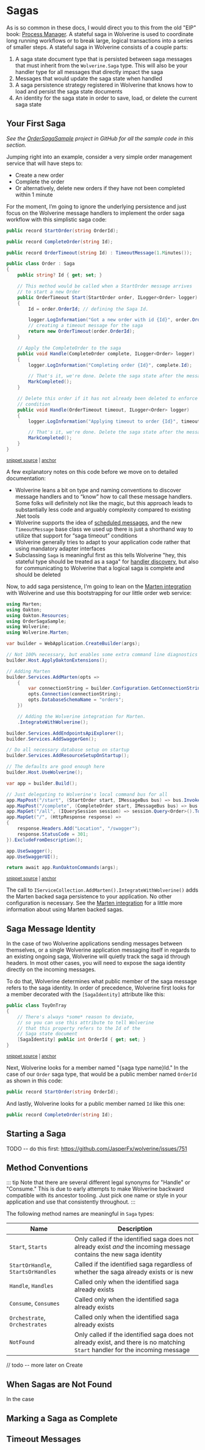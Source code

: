 # Sagas

As is so common in these docs, I would direct you to this from the old "EIP" book: [Process Manager](http://www.enterpriseintegrationpatterns.com/patterns/messaging/ProcessManager.html). A stateful saga in Wolverine is used
to coordinate long running workflows or to break large, logical transactions into a series of smaller steps. A stateful saga
in Wolverine consists of a couple parts:

1. A saga state document type that is persisted between saga messages that must inherit from the `Wolverine.Saga` type. This will also be your handler type for all messages
   that directly impact the saga
2. Messages that would update the saga state when handled
3. A saga persistence strategy registered in Wolverine that knows how to load and persist the saga state documents
4. An identity for the saga state in order to save, load, or delete the current saga state

## Your First Saga

*See the [OrderSagaSample](https://github.com/JasperFx/wolverine/tree/master/src/Samples/OrderSagaSample) project in GitHub for all the
sample code in this section.*

Jumping right into an example, consider a very simple order management service that will have steps to:

* Create a new order
* Complete the order
* Or alternatively, delete new orders if they have not been completed within 1 minute

For the moment, I’m going to ignore the underlying persistence and just focus on the Wolverine message handlers to implement the order saga workflow with this simplistic saga code:

<!-- snippet: sample_Order_saga -->
<a id='snippet-sample_order_saga'></a>
```cs
public record StartOrder(string OrderId);

public record CompleteOrder(string Id);

public record OrderTimeout(string Id) : TimeoutMessage(1.Minutes());

public class Order : Saga
{
    public string? Id { get; set; }

    // This method would be called when a StartOrder message arrives
    // to start a new Order
    public OrderTimeout Start(StartOrder order, ILogger<Order> logger)
    {
        Id = order.OrderId; // defining the Saga Id.

        logger.LogInformation("Got a new order with id {Id}", order.OrderId);
        // creating a timeout message for the saga
        return new OrderTimeout(order.OrderId);
    }

    // Apply the CompleteOrder to the saga
    public void Handle(CompleteOrder complete, ILogger<Order> logger)
    {
        logger.LogInformation("Completing order {Id}", complete.Id);

        // That's it, we're done. Delete the saga state after the message is done.
        MarkCompleted();
    }

    // Delete this order if it has not already been deleted to enforce a "timeout"
    // condition
    public void Handle(OrderTimeout timeout, ILogger<Order> logger)
    {
        logger.LogInformation("Applying timeout to order {Id}", timeout.Id);

        // That's it, we're done. Delete the saga state after the message is done.
        MarkCompleted();
    }
}
```
<sup><a href='https://github.com/JasperFx/wolverine/blob/main/src/Samples/OrderSagaSample/OrderSaga.cs#L6-L49' title='Snippet source file'>snippet source</a> | <a href='#snippet-sample_order_saga' title='Start of snippet'>anchor</a></sup>
<!-- endSnippet -->

A few explanatory notes on this code before we move on to detailed documentation:

* Wolverine leans a bit on type and naming conventions to discover message handlers and to “know” how to call these message handlers. Some folks will definitely not like the magic, but this approach leads to substantially less code and arguably complexity compared to existing .Net tools
* Wolverine supports the idea of [scheduled messages](/guide/messaging/scheduled), and the new `TimeoutMessage` base class we used up there is just a shorthand way to utilize that support for “saga timeout” conditions
* Wolverine generally tries to adapt to your application code rather that using mandatory adapter interfaces
* Subclassing `Saga` is meaningful first as this tells Wolverine "hey, this stateful type should be treated as a saga" for [handler discovery](/guide/handlers/discovery), but also for communicating
  to Wolverine that a logical saga is complete and should be deleted

Now, to add saga persistence, I'm going to lean on the [Marten integration](/guide/durability/marten) with Wolverine and use this bootstrapping for our little order web service:

<!-- snippet: sample_bootstrapping_order_saga_sample -->
<a id='snippet-sample_bootstrapping_order_saga_sample'></a>
```cs
using Marten;
using Oakton;
using Oakton.Resources;
using OrderSagaSample;
using Wolverine;
using Wolverine.Marten;

var builder = WebApplication.CreateBuilder(args);

// Not 100% necessary, but enables some extra command line diagnostics
builder.Host.ApplyOaktonExtensions();

// Adding Marten
builder.Services.AddMarten(opts =>
    {
        var connectionString = builder.Configuration.GetConnectionString("Marten");
        opts.Connection(connectionString);
        opts.DatabaseSchemaName = "orders";
    })

    // Adding the Wolverine integration for Marten.
    .IntegrateWithWolverine();

builder.Services.AddEndpointsApiExplorer();
builder.Services.AddSwaggerGen();

// Do all necessary database setup on startup
builder.Services.AddResourceSetupOnStartup();

// The defaults are good enough here
builder.Host.UseWolverine();

var app = builder.Build();

// Just delegating to Wolverine's local command bus for all
app.MapPost("/start", (StartOrder start, IMessageBus bus) => bus.InvokeAsync(start));
app.MapPost("/complete", (CompleteOrder start, IMessageBus bus) => bus.InvokeAsync(start));
app.MapGet("/all", (IQuerySession session) => session.Query<Order>().ToListAsync());
app.MapGet("/", (HttpResponse response) =>
{
    response.Headers.Add("Location", "/swagger");
    response.StatusCode = 301;
}).ExcludeFromDescription();

app.UseSwagger();
app.UseSwaggerUI();

return await app.RunOaktonCommands(args);
```
<sup><a href='https://github.com/JasperFx/wolverine/blob/main/src/Samples/OrderSagaSample/Program.cs#L1-L53' title='Snippet source file'>snippet source</a> | <a href='#snippet-sample_bootstrapping_order_saga_sample' title='Start of snippet'>anchor</a></sup>
<!-- endSnippet -->

The call to `IServiceCollection.AddMarten().IntegrateWithWolverine()` adds the Marten backed saga persistence to your application. No other configuration
is necessary. See the [Marten integration](/guide/durability/marten.html#saga-storage) for a little more information about using Marten backed sagas.

## Saga Message Identity

In the case of two Wolverine applications sending messages between themselves, or a single Wolverine
application messaging itself in regards to an existing ongoing saga, Wolverine will quietly track
the saga id through headers. In most other cases, you will need to expose the saga identity
directly on the incoming messages.

To do that, Wolverine determines what public member of the saga message refers to the saga
identity. In order of precedence, Wolverine first looks for a member decorated with the
`[SagaIdentity]` attribute like this:

<!-- snippet: sample_ToyOnTray -->
<a id='snippet-sample_toyontray'></a>
```cs
public class ToyOnTray
{
    // There's always *some* reason to deviate,
    // so you can use this attribute to tell Wolverine
    // that this property refers to the Id of the
    // Saga state document
    [SagaIdentity] public int OrderId { get; set; }
}
```
<sup><a href='https://github.com/JasperFx/wolverine/blob/main/src/Samples/DocumentationSamples/HappyMealSaga.cs#L265-L276' title='Snippet source file'>snippet source</a> | <a href='#snippet-sample_toyontray' title='Start of snippet'>anchor</a></sup>
<!-- endSnippet -->

Next, Wolverine looks for a member named "{saga type name}Id." In the case of our `Order`
saga type, that would be a public member named `OrderId` as shown in this code:

```csharp
public record StartOrder(string OrderId);
```

And lastly, Wolverine looks for a public member named `Id` like this one:

```csharp
public record CompleteOrder(string Id);
```

## Starting a Saga

TODO -- do this first: https://github.com/JasperFx/wolverine/issues/751

## Method Conventions

::: tip
Note that there are several different legal synonyms for "Handle" or "Consume." This is due
to early attempts to make Wolverine backward compatible with its ancestor tooling. Just pick one
name or style in your application and use that consistently throughout.
:::

The following method names are meaningful in `Saga` types:

| Name                                 | Description                                                                                                         |
|--------------------------------------|---------------------------------------------------------------------------------------------------------------------|
| `Start`, `Starts`                    | Only called if the identified saga does not already exist *and* the incoming message contains the new saga identity |
| `StartOrHandle`, `StartsOrHandles`   | Called if the identified saga regardless of whether the saga already exists or is new |
| `Handle`, `Handles`                  | Called only when the identified saga already exists |
| `Consume`, `Consumes`                | Called only when the identified saga already exists |
| `Orchestrate`, `Orchestrates`        | Called only when the identified saga already exists |
| `NotFound`                           | Only called if the identified saga does not already exist, and there is no matching `Start` handler for the incoming message |
// todo -- more later on Create


## When Sagas are Not Found

In the case

## Marking a Saga as Complete




## Timeout Messages
